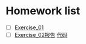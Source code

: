 # Homework list
- [ ] [Exercise_01](https://github.com/tht312/computational_physics_N2015301020013/tree/master/Exercise_01)
- [ ] [Exercise_02报告](http://note.youdao.com/noteshare?id=57e2933dcbeb6824e4d61a08e980e9ba)                                        [代码](https://github.com/tht312/computational_physics_N2015301020013/tree/master/Exercise_02)
